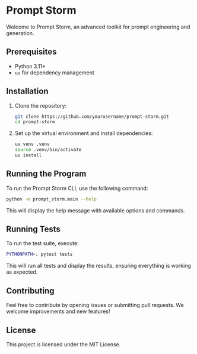 # Prompt Storm

Welcome to Prompt Storm, an advanced toolkit for prompt engineering and generation.

## Prerequisites

- Python 3.11+
- `uv` for dependency management

## Installation

1. Clone the repository:
   ```bash
   git clone https://github.com/yourusername/prompt-storm.git
   cd prompt-storm
   ```

2. Set up the virtual environment and install dependencies:
   ```bash
   uv venv .venv
   source .venv/bin/activate
   uv install
   ```

## Running the Program

To run the Prompt Storm CLI, use the following command:

```bash
python -m prompt_storm.main --help
```

This will display the help message with available options and commands.

## Running Tests

To run the test suite, execute:

```bash
PYTHONPATH=. pytest tests
```

This will run all tests and display the results, ensuring everything is working as expected.

## Contributing

Feel free to contribute by opening issues or submitting pull requests. We welcome improvements and new features!

## License

This project is licensed under the MIT License.
